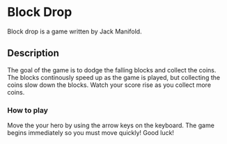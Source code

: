 # Block Drop
Block drop is a game written by Jack Manifold.
## Description
The goal of the game is to dodge the falling blocks and collect the coins. The blocks continously speed up as the game is played, but collecting the coins slow down the blocks. Watch your score rise as you collect more coins.
### How to play
Move the your hero by using the arrow keys on the keyboard. The game begins immediately so you must move quickly! Good luck!
